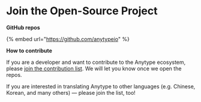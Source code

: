 # Join the Open-Source Project

**GitHub repos**

{% embed url="https://github.com/anytypeio" %}

**How to contribute**

If you are a developer and want to contribute to the Anytype ecosystem, please [join the contribution list](https://anytype.typeform.com/to/rH2kWW92?typeform-source=anytype.io). We will let you know once we open the repos.

If you are interested in translating Anytype to other languages (e.g. Chinese, Korean, and many others) — please join the list, too!
